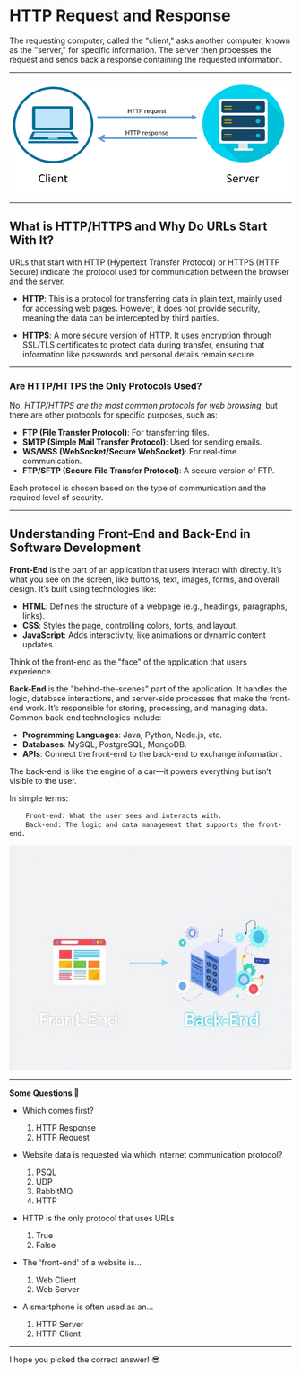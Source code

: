 # HTTP Request and Response

The requesting computer, called the "client," asks another computer, known as the "server," for specific information. The server then processes the request and sends back a response containing the requested information.

---

<img src="img/http.png" alt="HTTP Request and Response" width="500" height="200"/>

---

## What is HTTP/HTTPS and Why Do URLs Start With It?

URLs that start with HTTP (Hypertext Transfer Protocol) or HTTPS (HTTP Secure) indicate the protocol used for communication between the browser and the server.

- **HTTP**: This is a protocol for transferring data in plain text, mainly used for accessing web pages. However, it does not provide security, meaning the data can be intercepted by third parties.

- **HTTPS**: A more secure version of HTTP. It uses encryption through SSL/TLS certificates to protect data during transfer, ensuring that information like passwords and personal details remain secure.

---

### Are HTTP/HTTPS the Only Protocols Used?

No, *HTTP/HTTPS are the most common protocols for web browsing*, but there are other protocols for specific purposes, such as:

- **FTP (File Transfer Protocol)**: For transferring files.
- **SMTP (Simple Mail Transfer Protocol)**: Used for sending emails.
- **WS/WSS (WebSocket/Secure WebSocket)**: For real-time communication.
- **FTP/SFTP (Secure File Transfer Protocol)**: A secure version of FTP.

Each protocol is chosen based on the type of communication and the required level of security.

---

## Understanding Front-End and Back-End in Software Development

**Front-End** is the part of an application that users interact with directly. It’s what you see on the screen, like buttons, text, images, forms, and overall design. It’s built using technologies like:

- **HTML**: Defines the structure of a webpage (e.g., headings, paragraphs, links).
- **CSS**: Styles the page, controlling colors, fonts, and layout.
- **JavaScript**: Adds interactivity, like animations or dynamic content updates.

Think of the front-end as the "face" of the application that users experience.

**Back-End** is the "behind-the-scenes" part of the application. It handles the logic, database interactions, and server-side processes that make the front-end work. It’s responsible for storing, processing, and managing data. Common back-end technologies include:

- **Programming Languages**: Java, Python, Node.js, etc.
- **Databases**: MySQL, PostgreSQL, MongoDB.
- **APIs**: Connect the front-end to the back-end to exchange information.

The back-end is like the engine of a car—it powers everything but isn’t visible to the user.

In simple terms:

```
    Front-end: What the user sees and interacts with.
    Back-end: The logic and data management that supports the front-end.
```

<img src="img/frontBack.jpeg" alt="Front And Back" width="600" height="400"/>

---

**Some Questions 🤔**

- Which comes first?

    1. HTTP Response
    2. HTTP Request

- Website data is requested via which internet communication protocol?

    1. PSQL
    2. UDP
    3. RabbitMQ
    4. HTTP

- HTTP is the only protocol that uses URLs
    1. True
    2. False

- The 'front-end' of a website is...
    1. Web Client
    2. Web Server

- A smartphone is often used as an...
    1. HTTP Server
    2. HTTP Client

---

I hope you picked the correct answer! 😎